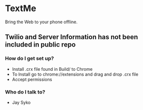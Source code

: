 # TextMe #

Bring the Web to your phone offline.

## Twilio and Server Information has not been included in public repo

### How do I get set up? ###

* Install .crx file found in Build/ to Chrome
* To Install go to chrome://extensions and drag and drop .crx file
* Accept permissions

### Who do I talk to? ###

* Jay Syko